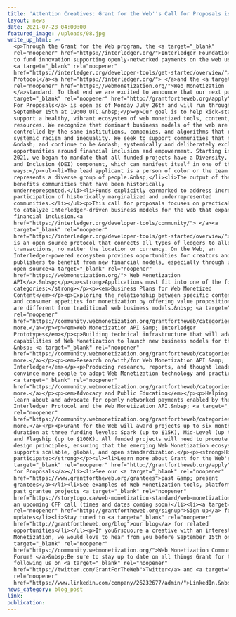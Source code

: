 ```yaml
---
title: 'Attention Creatives: Grant for the Web''s Call for Proposals is Now Open'
layout: news
date: 2021-07-28 04:00:00
featured_image: /uploads/08.jpg
write_up_html: >-
  <p>Through the Grant for the Web program, the <a target="_blank"
  rel="noopener" href="https://interledger.org/">Interledger Foundation</a> aims
  to fund innovation supporting openly-networked payments on the web using the
  <a target="_blank" rel="noopener"
  href="https://interledger.org/developer-tools/get-started/overview/">Interledger
  Protocol</a><a href="https://interledger.org/"> </a>and the <a target="_blank"
  rel="noopener" href="https://webmonetization.org/">Web Monetization
  </a>standard. To that end we are excited to announce that our next public<a
  target="_blank" rel="noopener" href="http://grantfortheweb.org/apply"> Call
  For Proposals</a> is open as of Monday July 26th and will run through
  September 15th at 19:00 UTC.&nbsp;</p><p>Our goal is to help kick-start and
  support a healthy, vibrant ecosystem of web monetized tools, content, and
  resources. We recognize that dominant business models of the web are
  controlled by the same institutions, companies, and algorithms that reinforce
  systemic racism and inequality. We seek to support communities that have
  &ndash; and continue to be &ndash; systemically and deliberately excluded from
  opportunities around financial inclusion and empowerment. Starting in&nbsp;
  2021, we began to mandate that all funded projects have a Diversity, Equity
  and Inclusion (DEI) component, which can manifest itself in one of three&nbsp;
  ways:</p><ul><li>The lead applicant is a person of color or the team
  represents a diverse group of people.&nbsp;</li><li>The output of the team
  benefits communities that have been historically
  underrepresented.</li><li>Funds explicitly earmarked to address increasing
  participation of historically marginalized and underrepresented
  communities.</li></ul><p>This call for proposals focuses on practical activity
  to catalyze Interledger-driven business models for the web that expand
  financial inclusion.<a
  href="https://interledger.org/developer-tools/community/"> </a><a
  target="_blank" rel="noopener"
  href="https://interledger.org/developer-tools/get-started/overview/">Interledger</a>
  is an open source protocol that connects all types of ledgers to allow simple
  transactions, no matter the location or currency. On the Web, an
  Interledger-powered ecosystem provides opportunities for creators and
  publishers to benefit from new financial models, especially through using the
  open source<a target="_blank" rel="noopener"
  href="https://webmonetization.org/"> Web Monetization
  API</a>.&nbsp;</p><p><strong>Applications must fit into one of the following
  categories:</strong></p><p><em>Business Plans for Web Monetized
  Content</em></p><p>Exploring the relationship between specific content types
  and consumer appetites for monetization by offering value propositions that
  are different from traditional web business models.&nbsp; <a target="_blank"
  rel="noopener"
  href="https://community.webmonetization.org/grantfortheweb/categories-for-the-july-2021-cfp-39fe">Read
  more.</a></p><p><em>Web Monetization API &amp; Interledger
  Prototypes</em></p><p>Building technical infrastructure that will advance the
  capabilities of Web Monetization to launch new business models for the web.
  &nbsp; <a target="_blank" rel="noopener"
  href="https://community.webmonetization.org/grantfortheweb/categories-for-the-july-2021-cfp-39fe">Read
  more.</a></p><p><em>Research on/with/for Web Monetization API &amp;
  Interledger</em></p><p>Producing research, reports, and thought leadership to
  convince more people to adopt Web Monetization technology and practices.&nbsp;
  <a target="_blank" rel="noopener"
  href="https://community.webmonetization.org/grantfortheweb/categories-for-the-july-2021-cfp-39fe">Read
  more.</a></p><p><em>Advocacy and Public Education</em></p><p>Helping others
  learn about and advocate for openly networked payments enabled by the
  Interledger Protocol and the Web Monetization API.&nbsp; <a target="_blank"
  rel="noopener"
  href="https://community.webmonetization.org/grantfortheweb/categories-for-the-july-2021-cfp-39fe">Read
  more.</a></p><p>Grant for the Web will award projects up to six months in
  duration at three funding levels: Spark (up to $15K), Mid-Level (up to $50K),
  and Flagship (up to $100K). All funded projects will need to promote good web
  design principles, ensuring that the emerging Web Monetization ecosystem
  supports scalable, global, and open standardization.</p><p><strong>How to
  participate:</strong></p><ul><li>Learn more about Grant for the Web's public<a
  target="_blank" rel="noopener" href="http://grantfortheweb.org/apply"> Call
  for Proposals</a></li><li>See our <a target="_blank" rel="noopener"
  href="https://www.grantfortheweb.org/grantees">past &amp; present
  grantees</a></li><li>See examples of Web Monetization tools, platforms and
  past grantee projects <a target="_blank" rel="noopener"
  href="https://storytogo.ca/web-monetization-standard/web-monetization-resource-library/">here</a></li><li>Join
  an upcoming CFP call (times and dates coming soon)</li><li><a target="_blank"
  rel="noopener" href="http://grantfortheweb.org/signup">Sign up</a> for email
  updates</li><li>Stay tuned to <a target="_blank" rel="noopener"
  href="http://grantfortheweb.org/blog">our blog</a> for related
  opportunities</li></ul><p>If you&rsquo;re a creative with an interest in Web
  Monetization, we would love to hear from you before September 15th on our <a
  target="_blank" rel="noopener"
  href="https://community.webmonetization.org/">Web Monetization Community
  Forum! </a>&nbsp;Be sure to stay up to date on all things Grant for the Web by
  following us on <a target="_blank" rel="noopener"
  href="https://twitter.com/GrantForTheWeb">Twitter</a> and <a target="_blank"
  rel="noopener"
  href="https://www.linkedin.com/company/26232677/admin/">LinkedIn.&nbsp;</a></p>
news_category: blog_post
link:
publication:
---
```


